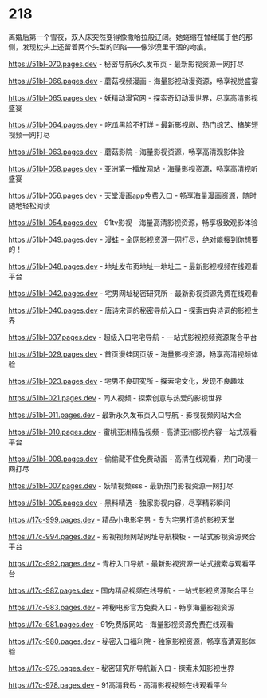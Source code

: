 # 218
离婚后第一个雪夜，双人床突然变得像撒哈拉般辽阔。她蜷缩在曾经属于他的那侧，发现枕头上还留着两个头型的凹陷——像沙漠里干涸的吻痕。

https://51bl-070.pages.dev - 秘密导航永久发布页 - 最新影视资源一网打尽

https://51bl-066.pages.dev - 蘑菇视频漫画 - 海量影视动漫资源，畅享视觉盛宴

https://51bl-065.pages.dev - 妖精动漫官网 - 探索奇幻动漫世界，尽享高清影视盛宴

https://51bl-064.pages.dev - 吃瓜黑脸不打烊 - 最新影视剧、热门综艺、搞笑短视频一网打尽

https://51bl-063.pages.dev - 蘑菇影院 - 海量影视资源，畅享高清观影体验

https://51bl-058.pages.dev - 亚洲第一播放网站 - 海量影视资源，畅享高清视听盛宴

https://51bl-056.pages.dev - 天堂漫画app免费入口 - 畅享海量漫画资源，随时随地轻松阅读

https://51bl-054.pages.dev - 91tv影视 - 海量高清影视资源，畅享极致观影体验

https://51bl-049.pages.dev - 漫蛙 - 全网影视资源一网打尽，绝对能搜到你想要的！

https://51bl-048.pages.dev - 地址发布页地址一地址二 - 最新影视视频在线观看平台

https://51bl-042.pages.dev - 宅男网址秘密研究所 - 最新影视资源免费在线观看

https://51bl-040.pages.dev - 唐诗宋词的秘密导航入口 - 探索古典诗词的影视世界

https://51bl-037.pages.dev - 超级入口宅宅导航 - 一站式影视视频资源聚合平台

https://51bl-029.pages.dev - 首页漫蛙网页版 - 海量影视资源，畅享高清视频体验

https://51bl-023.pages.dev - 宅男不良研究所 - 探索宅文化，发现不良趣味

https://51bl-021.pages.dev - 同人视频 - 探索创意与热爱的影视世界

https://51bl-011.pages.dev - 最新永久发布页入口导航 - 影视视频网站大全

https://51bl-010.pages.dev - 蜜桃亚洲精品视频 - 高清亚洲影视内容一站式观看平台

https://51bl-008.pages.dev - 偷偷藏不住免费动画 - 高清在线观看，热门动漫一网打尽

https://51bl-007.pages.dev - 妖精视频sss - 最新热门影视资源一网打尽

https://51bl-005.pages.dev - 黑料精选 - 独家影视内容，尽享精彩瞬间

https://17c-999.pages.dev - 精品小电影宅男 - 专为宅男打造的影视天堂

https://17c-994.pages.dev - 影视视频网站网址导航模板 - 一站式影视资源聚合平台

https://17c-992.pages.dev - 青柠入口导航 - 最新影视资源一站式搜索与观看平台

https://17c-987.pages.dev - 国内精品视频在线导航 - 一站式影视资源聚合平台

https://17c-983.pages.dev - 神秘电影官方免费入口 - 畅享海量影视资源

https://17c-981.pages.dev - 91免费版网站 - 海量影视资源免费在线观看

https://17c-980.pages.dev - 秘密入口福利院 - 独家影视资源，畅享高清观影体验

https://17c-979.pages.dev - 秘密研究所导航新入口 - 探索未知影视世界

https://17c-978.pages.dev - 91高清我码 - 高清影视视频在线观看平台
